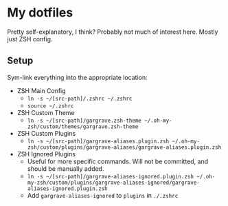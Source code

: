 # My dotfiles

Pretty self-explanatory, I think? Probably not much of interest here. Mostly just ZSH config.

## Setup

Sym-link everything into the appropriate location:

- ZSH Main Config
  - `ln -s ~/[src-path]/.zshrc ~/.zshrc`
  - `source ~/.zshrc`
- ZSH Custom Theme
  - `ln -s ~/[src-path]/gargrave.zsh-theme ~/.oh-my-zsh/custom/themes/gargrave.zsh-theme`
- ZSH Custom Plugins
  - `ln -s ~/[src-path]/gargrave-aliases.plugin.zsh ~/.oh-my-zsh/custom/plugins/gargrave-aliases/gargrave-aliases.plugin.zsh`
- ZSH Ignored Plugins
  - Useful for more specific commands. Will not be committed, and should be manually added.
  - `ln -s ~/[src-path]/gargrave-aliases-ignored.plugin.zsh ~/.oh-my-zsh/custom/plugins/gargrave-aliases-ignored/gargrave-aliases-ignored.plugin.zsh`
  - Add `gargrave-aliases-ignored` to `plugins` in `./.zshrc`
